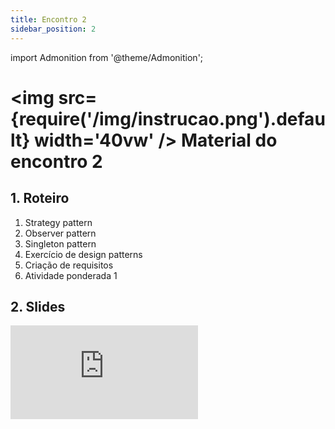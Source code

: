 ```yaml
---
title: Encontro 2
sidebar_position: 2
---
```

import Admonition from '@theme/Admonition';

# <img src={require('/img/instrucao.png').default} width='40vw' /> Material do encontro 2

## 1. Roteiro 
1. Strategy pattern
2. Observer pattern
3. Singleton pattern 
4. Exercício de design patterns
5. Criação de requisitos
6. Atividade ponderada 1

## 2. Slides 

<div style={{ textAlign: 'center' }}>
    <iframe 
        style={{
            display: 'block',
            margin: 'auto',
            width: '100%',
            height: '50vh',
        }}
        src="https://slides.com/rodrigomangoninicola/m8-ec-encontros/embed#/encontro2"
        frameborder="0" 
        allowFullScreen>
    </iframe>
</div>
